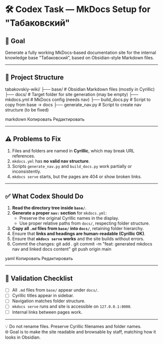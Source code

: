 # 🛠 Codex Task — MkDocs Setup for "Табаковский"

## 🎯 Goal

Generate a fully working MkDocs-based documentation site for the internal knowledge base "Табаковский", based on Obsidian-style Markdown files.

---

## 📂 Project Structure

tabakovskiy-wiki/
├── base/ # Obsidian Markdown files (mostly in Cyrillic)
├── docs/ # Target folder for site generation (may be empty)
├── mkdocs.yml # MkDocs config (needs nav)
├── build_docs.py # Script to copy from base → docs
├── generate_nav.py # Script to create nav structure (to be fixed)

markdown
Копировать
Редактировать

---

## ⚠️ Problems to Fix

1. Files and folders are named in **Cyrillic**, which may break URL references.
2. `mkdocs.yml` has **no valid nav structure**.
3. Scripts `generate_nav.py` and `build_docs.py` work partially or inconsistently.
4. `mkdocs serve` starts, but the pages are 404 or show broken links.

---

## ✅ What Codex Should Do

1. **Read the directory tree inside `base/`**.
2. **Generate a proper `nav:` section** for `mkdocs.yml`:
   - Preserve the original Cyrillic names in the display.
   - Use proper relative paths from `docs/`, respecting folder structure.
3. **Copy all `.md` files from `base/` into `docs/`**, retaining folder hierarchy.
4. Ensure that **links and headings are human-readable (Cyrillic OK)**.
5. Ensure that **`mkdocs serve` works** and the site builds without errors.
6. Commit the changes:
git add .
git commit -m "feat: generated mkdocs nav and linked docs content"
git push origin main

yaml
Копировать
Редактировать

---

## 🧪 Validation Checklist

- [ ] All `.md` files from `base/` appear under `docs/`.
- [ ] Cyrillic titles appear in sidebar.
- [ ] Navigation matches folder structure.
- [ ] `mkdocs serve` runs and site is accessible on `127.0.0.1:8000`.
- [ ] Internal links between pages work.

---

💡 Do not rename files. Preserve Cyrillic filenames and folder names.  
🌐 Goal is to make the site readable and browsable by staff, matching how it looks in Obsidian.
